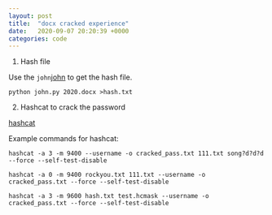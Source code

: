 ```yaml
---
layout: post
title:  "docx cracked experience"
date:   2020-09-07 20:20:39 +0000
categories: code
---
```


1. Hash file

Use the `john`[john](/img/john.py) to get the hash file.

`python john.py 2020.docx >hash.txt`

2. Hashcat to crack the password

[hashcat](https://github.com/hashcat/hashcat)

Example commands for hashcat:

`hashcat -a 3 -m 9400 --username -o cracked_pass.txt 111.txt song?d?d?d --force --self-test-disable`

`hashcat -a 0 -m 9400 rockyou.txt 111.txt --username -o cracked_pass.txt --force --self-test-disable`

`hashcat -a 3 -m 9600 hash.txt test.hcmask --username -o cracked_pass.txt --force --self-test-disable`